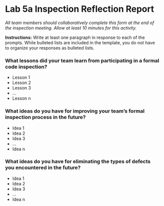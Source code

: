 # Lab 5a Inspection Reflection Report
*All team members should collaboratively complete this form at the end of the inspection meeting. Allow at least 10 minutes for this activity.*

**Instructions:** Write at least one paragraph in response to each of the prompts. While bulleted lists are included in the template, you do not have to organize your responses as bulleted lists.

### What lessons did your team learn from participating in a formal code inspection?
* Lesson 1
* Lesson 2
* Lesson 3
* ...
* Lesson n

### What ideas do you have for improving your team’s formal inspection process in the future?
* Idea 1
* Idea 2
* Idea 3
* ...
* Idea n

### What ideas do you have for eliminating the types of defects you encountered in the future?
* Idea 1
* Idea 2
* Idea 3
* ...
* Idea n